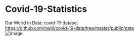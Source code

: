 # Covid-19-Statistics
Our World in Data: covid-19 dataset  
https://github.com/owid/covid-19-data/tree/master/public/data  
![image](https://user-images.githubusercontent.com/122606885/212467058-a6eebc21-da2c-413f-b990-f42aa979c04a.png)

